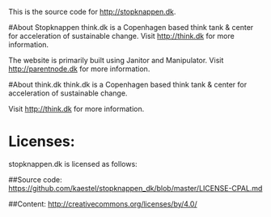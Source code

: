 This is the source code for http://stopknappen.dk.

#About Stopknappen
think.dk is a Copenhagen based think tank & center for acceleration of sustainable change. 
Visit http://think.dk for more information.

The website is primarily built using Janitor and Manipulator. Visit http://parentnode.dk for more information.


#About think.dk
think.dk is a Copenhagen based think tank & center for acceleration of sustainable change. 

Visit http://think.dk for more information.


# Licenses:
stopknappen.dk is licensed as follows:

##Source code:
https://github.com/kaestel/stopknappen_dk/blob/master/LICENSE-CPAL.md

##Content:
http://creativecommons.org/licenses/by/4.0/
